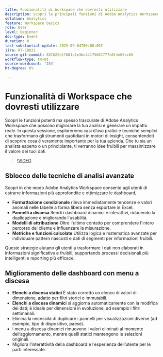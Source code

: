```yaml
---
title: Funzionalità di Workspace che dovresti utilizzare
description: Scopri le principali funzioni di Adobe Analytics Workspace (formattazione condizionale, elenchi a discesa, modelli di attribuzione e metriche calcolate) per ottenere informazioni più approfondite.
solution: Analytics
feature: Workspace Basics
role: User
level: Beginner
doc-type: Event
duration: 0
last-substantial-update: 2025-09-04T00:00:00Z
jira: KT-18821
source-git-commit: 887622e17681c1e3bc44175667777b0f4e65cc65
workflow-type: tm+mt
source-wordcount: '254'
ht-degree: 0%

---
```



# Funzionalità di Workspace che dovresti utilizzare

Scopri le funzioni potenti ma spesso trascurate di Adobe Analytics Workspace che possono migliorare la tua analisi e generare un impatto reale. In questa sessione, esploreremo casi d’uso pratici e tecniche semplici che trasformano gli strumenti quotidiani in motori di insight, consentendoti di scoprire cosa è veramente importante per la tua azienda. Che tu sia un analista esperto o un principiante, ti verranno idee fruibili per massimizzare il valore dei tuoi dati.

>[!VIDEO](https://video.tv.adobe.com/v/3471117/?learn=on&enablevpops)

## Sblocco delle tecniche di analisi avanzate

Scopri in che modo Adobe Analytics Workspace consente agli utenti di estrarre informazioni più approfondite e ottimizzare le dashboard,

* **Formattazione condizionale** rileva immediatamente tendenze e valori anomali nelle tabelle a forma libera senza esportare in Excel.
* **Pannelli a discesa** Rendi i dashboard dinamici e interattivi, riducendo la duplicazione e migliorando l&#39;usabilità.
* **Modelli di attribuzione** Oltre l&#39;ultimo contatto per comprendere l&#39;intero percorso del cliente e influenzare la misurazione.
* **Metriche e funzioni calcolate** Utilizza logica e matematica avanzate per individuare pattern nascosti e dati di segmenti per informazioni fruibili.

Queste strategie aiutano gli utenti a trasformare i dati non elaborati in informazioni significative e fruibili, supportando processi decisionali più intelligenti e reporting più efficace.

## Miglioramento delle dashboard con menu a discesa

* **Elenchi a discesa statici** È stato corretto un elenco di valori di dimensione, adatto per filtri storici o immutabili.
* **Elenchi a discesa dinamici** si aggiorna automaticamente con la modifica dei dati; è ideale per dimensioni in evoluzione, ad esempio i filtri settimanali.
* Elimina la necessità di duplicare i pannelli per visualizzazioni diverse (ad esempio, tipo di dispositivo, paese).
* I menu a discesa dinamici rimuovono i valori eliminati al momento dell’aggiornamento, mentre quelli statici mantengono le selezioni originali.
* Migliora l’interattività della dashboard e l’esperienza dell’utente per le parti interessate.
